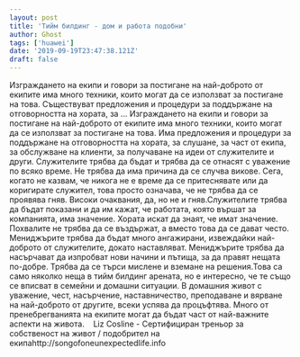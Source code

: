 ```yaml
---
layout: post
title: 'Тийм билдинг - дом и работа подобни'
author: Ghost
tags: ['huawei']
date: '2019-09-19T23:47:38.121Z'
draft: false
---
```


Изграждането на екипи и говори за постигане на най-доброто от екипите има много техники, които могат да се използват за постигане на това. Съществуват предложения и процедури за поддържане на отговорността на хората, за ... Изграждането на екипи и говори за постигане на най-доброто от екипите има много техники, които могат да се използват за постигане на това. Има предложения и процедури за поддържане на отговорността на хората, за слушане, за част от екипа, за обслужване на клиенти, за получаване на идеи от служителите и други. Служителите трябва да бъдат и трябва да се отнасят с уважение по всяко време. Не трябва да има причина да се случва викове. Сега, когато не казвам, че никога не е време да се притеснявате или да коригирате служител, това просто означава, че не трябва да се проявява гняв. Високи очаквания, да, но не и гняв.Служителите трябва да бъдат показани и да им кажат, че работата, която вършат за компанията, има значение. Хората искат да знаят, че имат значение. Похвалите не трябва да се въздържат, а вместо това да се дават често. Мениджърите трябва да бъдат много ангажирани, извеждайки най-доброто от служителите, докато наставляват. Мениджърите трябва да насърчават да изпробват нови начини и пътища, за да правят нещата по-добре. Трябва да се търси мислене и вземане на решения.Това са само няколко неща в тийм билдинг арената, но е интересно, че те също се вписват в семейни и домашни ситуации. В домашния живот с уважение, чест, насърчение, наставничество, преподаване и вярване на най-доброто от другите, всеки успява да процъфтява. Много от пренебрегванията на екипите могат да бъдат част от най-важните аспекти на живота.    Liz Cosline - Сертифициран треньор за собственост на живот / подобрител на екипаhttp://songofoneunexpectedlife.info

